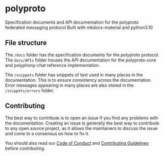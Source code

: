 # polyproto
Specification documents and API documentation for the polyproto federated messaging protocol
Built with mkdocs-material and python3.10

## File structure

The `/docs` folder has the specification documents for the polyproto protocol. The `docs/APIs` folder houses the API documentation for the polyproto-core and polyphony-chat reference implementation.

The `/snippets` folder has snippets of text used in many places in the documentation. This is to ensure consistency across the documentation. Error messages appearing in many places are also stored in the `/snippets/errors` folder.

## Contributing

The best way to contribute is to open an issue if you find any problems with the documentation. Creating an issue is generally the best way to contribute to any open source project, as it allows the maintainers to discuss the issue and come to a consensus on how to fix it.

You should also read our [Code of Conduct](https://github.com/polyphony-chat/.github/blob/main/CODE_OF_CONDUCT.md) and [Contributing Guidelines](https://github.com/polyphony-chat/.github/blob/main/CONTRIBUTION_GUIDELINES.md) before contributing.
